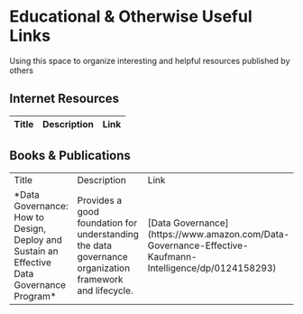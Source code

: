 # Educational & Otherwise Useful Links

<p>Using this space to organize interesting and helpful resources published by others</p>

## Internet Resources
|Title  |Description  |Link |
|---    |---          |---  |


## Books & Publications
<table>
  <tbody>
    <tr>
      <td>Title</td>
      <td>Description</td>
      <td>Link</td>
    </tr>
    <tr>
      <td> *Data Governance: How to Design, Deploy and Sustain an Effective Data Governance Program* </td>
      <td> Provides a good foundation for understanding the data governance organization framework and lifecycle. </td>
      <td> [Data Governance](https://www.amazon.com/Data-Governance-Effective-Kaufmann-Intelligence/dp/0124158293) </td>
    </tr>
  </tbody>
</table>
